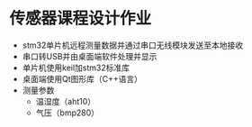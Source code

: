 # 传感器课程设计作业
 - stm32单片机远程测量数据并通过串口无线模块发送至本地接收
 - 串口转USB并由桌面端软件处理并显示
 - 单片机使用keil加stm32标准库
 - 桌面端使用Qt图形库（C++语言）
 - 测量参数
 	- 温湿度（aht10）
 	- 气压（bmp280） 